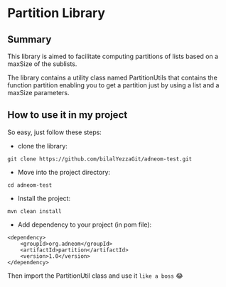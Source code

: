 # Partition Library
## Summary
<p>This library is aimed to facilitate computing partitions of lists based on a maxSize of the sublists.</p>
<p>The library contains a utility class named PartitionUtils that contains the function partition enabling you to get a partition just by using a list and a maxSize parameters.</p>


## How to use it in my project

So easy, just follow these steps:
* clone the library:
```
git clone https://github.com/bilalYezzaGit/adneom-test.git
```
* Move into the project directory:
```
cd adneom-test
```
* Install the project:
```
mvn clean install
```
* Add dependency to your project (in pom file):
```
<dependency>
	<groupId>org.adneom</groupId>
	<artifactId>partition</artifactId>
	<version>1.0</version>
</dependency>
```

Then import the PartitionUtil class and use it `like a boss` :joy: 